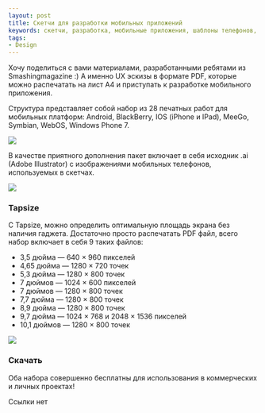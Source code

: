 ```yaml
---
layout: post
title: Скетчи для разработки мобильных приложений
keywords: скетчи, разработка, мобильные приложения, шаблоны телефонов, шаблон телефона
tags:
- Design
---
```


Хочу поделиться с вами материалами, разработанными ребятами из Smashingmagazine :) А именно UX эскизы в формате PDF, которые можно распечатать на лист A4 и приступать к разработке мобильного приложения.

Структура представляет собой набор из 28 печатных работ для мобильных платформ: Android, BlackBerry, IOS (iPhone и IPad), MeeGo, Symbian, WebOS, Windows Phone 7.

![]({{site.url}}/upload/article/2012/09/19/screen_00.png)

В качестве приятного дополнения пакет включает в себя исходник .ai (Adobe Illustrator) c изображениями мобильных телефонов, используемых в скетчах.

![]({{site.url}}/upload/article/2012/09/19/screen_01.png)

### Tapsize

С Tapsize, можно определить оптимальную площадь экрана без наличия гаджета. Достаточно просто распечатать PDF файл, всего  набор включает в себя 9 таких файлов:

- 3,5 дюйма — 640 × 960 пикселей
- 4,65 дюйма — 1280 × 720 точек
- 5,3 дюйма — 1280 × 800 точек
- 7 дюймов — 1024 × 600 пикселей
- 7 дюймов — 1280 × 800 точек
- 7,7 дюйма — 1280 × 800 точек
- 8,9 дюйма — 1280 × 800 точек
- 9,7 дюйма — 1024 × 768 и 2048 × 1536 пикселей
- 10,1 дюймов — 1280 × 800 точек

![]({{site.url}}/upload/article/2012/09/19/screen_02.png)

### Скачать

Оба набора совершенно бесплатны для использования в коммерческих и личных проектах!

Ссылки нет

